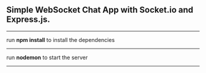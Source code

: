 ## Simple WebSocket Chat App with Socket.io and Express.js.
___________________________________________________________
run **npm install** to install the dependencies 
___________________________________________________________
run **nodemon** to start the server
___________________________________________________________
